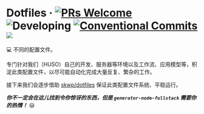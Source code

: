 # Dotfiles &middot; [![PRs Welcome](https://img.shields.io/badge/PRs-welcome-brightgreen.svg)](CONTRIBUTING.md#pull-requests) ![Developing](https://img.shields.io/badge/status-is%20developing-green.svg?style=flat) [![Conventional Commits](https://img.shields.io/badge/Conventional%20Commits-1.0.0-yellow.svg)](https://conventionalcommits.org) [![](https://i.github-camo.com/4e28b9f959b945ab207f9d727d5390f17fe7d3d2/68747470733a2f2f696d672e736869656c64732e696f2f62616467652f576f726b666c6f772d676974666c6f772d2d6272616e6368696e672d2d6d6f64656c2d3831413143312e737667)](http://nvie.com/posts/a-successful-git-branching-model)

:computer: 不同的配置文件。

专门针对我们（HUSO）自己的开发、服务器等环境以及工作流、应用模型等，积淀此类配置文件，以尽可能自动化完成大量反复、繁杂的工作。

接下来我们会逐步借助 [skwp/dotfiles](https://github.com/skwp/dotfiles) 保证此类配置文件系统、平稳运行。

***你不一定会在这儿找到令你惊讶的东西，但是 `generator-node-fullstack` 需要你的热情！*** :smiley:
